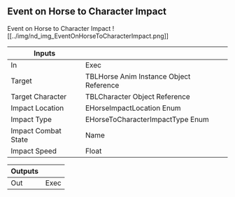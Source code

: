## Event on Horse to Character Impact
Event on Horse to Character Impact
![[../img/nd_img_EventOnHorseToCharacterImpact.png]]

|Inputs||
|--|--|
| In | Exec |
| Target | TBLHorse Anim Instance Object Reference |
| Target Character | TBLCharacter Object Reference |
| Impact Location | EHorseImpactLocation Enum |
| Impact Type | EHorseToCharacterImpactType Enum |
| Impact Combat State | Name |
| Impact Speed | Float |

|Outputs||
|--|--|
| Out | Exec |
